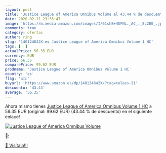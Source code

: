 ```yaml
---
layout: post
title: 'Justice League of America Omnibus Volume al 43.44 % de descuento'
date: 2020-02-11 23:35:47
image: 'https://m.media-amazon.com/images/I/61shB+4UFNL._AC_._SL200_.jpg'
comments: true
category: ofertas
author: ring
slug: '140124842X-es Justice League of America Omnibus Volume 1 HC'
tags: [  ]
actualPrice: 56.35 EUR
currency: EUR
price: 56.35
comparePrice: 99.62 EUR
prodname: 'Justice League of America Omnibus Volume 1 HC'
country: 'es'
flag: '🇪🇸'
buyurl: 'https://www.amazon.es/dp/140124842X/?tag=tolees-21'
descuento: '43.44'
average: '56.35'
---
```


Ahora mismo tienes [Justice League of America Omnibus Volume 1 HC](https://www.amazon.es/dp/140124842X/?tag=tolees-21) a 56.35 EUR (original: 99.62 EUR) (43.44 %  de descuento) en el siguiente enlace!

[![Justice League of America Omnibus Volume](https://m.media-amazon.com/images/I/61shB+4UFNL._AC_._SL200_.jpg)](https://www.amazon.es/dp/140124842X/?tag=tolees-21)

🔎:


[🛒 Visítala!!!](https://www.amazon.es/dp/140124842X/?tag=tolees-21)
